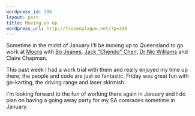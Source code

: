 ```yaml
--- 
wordpress_id: 396
layout: post
title: Moving on up
wordpress_url: http://frozenplague.net/?p=396
---
```

Sometime in the midst of January I'll be moving up to Queensland to go work at <a href='http://mocra.com'>Mocra</a> with <a href='http://bjeanes.net'>Bo Jeanes</a>, <a href='http://github.com/chendo'>Jack "Chendo" Chen</a>, <a href='http://drnicwilliams.com'>Dr Nic Williams</a> and Claire Chapman.

This past week I had a work trial with them and really enjoyed my time up there; the people and code are just so fantastic. Friday was great fun with go-karting, the driving range and laser skirmish.

I'm looking forward to the fun of working there again in January and I do plan on having a going away party for my SA comrades sometime in January.
